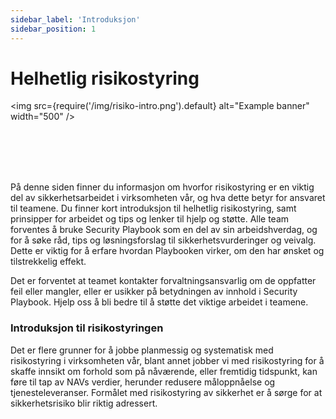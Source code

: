 ```yaml
---
sidebar_label: 'Introduksjon'
sidebar_position: 1
---
```


# Helhetlig risikostyring

<img
  src={require('/img/risiko-intro.png').default}
  alt="Example banner"
  width="500"
/>

<br></br>
<br></br>

På denne siden finner du informasjon om hvorfor risikostyring er en viktig del av sikkerhetsarbeidet i virksomheten vår, og hva dette betyr for ansvaret til teamene. Du finner kort introduksjon til helhetlig risikostyring, samt prinsipper for arbeidet og tips og lenker til hjelp og støtte. Alle team forventes å bruke Security Playbook som en del av sin arbeidshverdag, og for å søke råd, tips og løsningsforslag til sikkerhetsvurderinger og veivalg. Dette er viktig for å erfare hvordan Playbooken virker, om den har ønsket og tilstrekkelig effekt.

Det er forventet at teamet kontakter forvaltningsansvarlig om de oppfatter feil eller mangler, eller er usikker på betydningen av innhold i Security Playbook. Hjelp oss å bli bedre til å støtte det viktige arbeidet i teamene.

### Introduksjon til risikostyringen

Det er flere grunner for å jobbe planmessig og systematisk med risikostyring i virksomheten vår, blant annet jobber vi med risikostyring for å skaffe innsikt om forhold som på nåværende, eller fremtidig tidspunkt, kan føre til tap av NAVs verdier, herunder redusere måloppnåelse og tjenesteleveranser. Formålet med risikostyring av sikkerhet er å sørge for at sikkerhetsrisiko blir riktig adressert.




